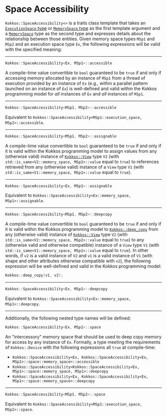 # Space Accessibility

`Kokkos::SpaceAccessibility<>` is a traits class template that takes an [`ExecutionSpace` type](ExecutionSpaceConcept) or [`MemorySpace` type](MemorySpaceConcept) as the first template argument and a [`MemorySpace`](MemorySpaceConcept) type as the second type and expresses details about the relationship between those entities.  Given memory space types `MSp1` and `MSp2` and an execution space type `Ex`, the following expressions will be valid with the specified meaning:

---

```c++
Kokkos::SpaceAccessibility<Ex, MSp1>::accessible
```

A compile-time value convertible to `bool` guaranteed to be `true` if and only if accessing memory allocated by an instance of `MSp1` from a thread of execution provided by an instance of `Ex` (e.g., within a parallel pattern launched on an instance of `Ex`) is well-defined and valid within the Kokkos programming model for *all* instances of `Ex` and *all* instances of `MSp1`.

---

```c++
Kokkos::SpaceAccessibility<MSp1, MSp2>::accessible
```

Equivalent to `Kokkos::SpaceAccessibility<MSp1::execution_space, MSp2>::accessible`.

---

```c++
Kokkos::SpaceAccessibility<MSp1, MSp2>::assignable
```

A compile-time value convertible to `bool` guaranteed to be `true` if and only if it is valid within the Kokkos programming model to assign values from  any (otherwise valid) instance of [`Kokkos::View`](view/view) type `V2` (with `std::is_same<V2::memory_space, MSp2>::value` equal to `true`) to references retrieved from any (otherwise valid) instance of a `View` type `V1` (with `std::is_same<V1::memory_space, MSp1>::value` equal to `true`).

---

```c++
Kokkos::SpaceAccessibility<Ex, MSp1>::assignable
```

Equivalent to `Kokkos::SpaceAccessibility<Ex::memory_space, MSp1>::assignable`.

---

```c++
Kokkos::SpaceAccessibility<MSp1, MSp2>::deepcopy
```

A compile-time value convertible to `bool` guaranteed to be `true` if and only if it is valid within the Kokkos programming model to [`Kokkos::deep_copy`](view/deep_copy) from any (otherwise valid) instance of [`Kokkos::View`](view/view) type `V2` (with `std::is_same<V2::memory_space, MSp2>::value` equal to `true`) to any (otherwise valid and otherwise compatible) instance of a `View` type `V1` (with `std::is_same<V1::memory_space, MSp1>::value` equal to `true`).  In other words, if `v2` is a valid instance of `V2` and `v1` is a valid instance of `V1` (with shape and other attributes otherwise compatible with `v2`), the following expression will be well-defined and valid in the Kokkos programming model:

```c++
Kokkos::deep_copy(v1, v2);
```

---

```c++
Kokkos::SpaceAccessibility<Ex, MSp1>::deepcopy
```

Equivalent to `Kokkos::SpaceAccessibility<Ex::memory_space, MSp1>::deepcopy`.

---

Additionally, the following nested type names will be defined:

```c++
Kokkos::SpaceAccessibility<Ex, MSp1>::space
```

An "intercessory" memory space that should be used to deep copy memory for access by any instance of `Ex`.  Formally, a type meeting the requirements of `Kokkos::Device` with the following expressions all `true` at compile-time:

- `Kokkos::SpaceAccessibility<Ex, Kokkos::SpaceAccessibility<Ex, MSp1>::space::memory_space>::accessible`
- `Kokkos::SpaceAccessibility<Kokkos::SpaceAccessibility<Ex, MSp1>::space::memory_space, MSp1>::deepcopy`
- `Kokkos::SpaceAccessibility<Ex, Kokkos::SpaceAccessibility<Ex, MSp1>::space::memory_space>::deepcopy`

---

```c++
Kokkos::SpaceAccessibility<MSp1, MSp2>::space
```

Equivalent to `Kokkos::SpaceAccessibility<MSp1::execution_space, MSp2>::space`.
